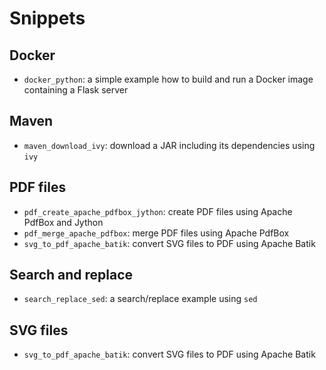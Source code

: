 # Snippets

## Docker

- `docker_python`: a simple example how to build and run a Docker image containing a Flask server

## Maven

- `maven_download_ivy`: download a JAR including its dependencies using `ivy`

## PDF files

- `pdf_create_apache_pdfbox_jython`: create PDF files using Apache PdfBox and Jython
- `pdf_merge_apache_pdfbox`: merge PDF files using Apache PdfBox
- `svg_to_pdf_apache_batik`: convert SVG files to PDF using Apache Batik

## Search and replace

- `search_replace_sed`: a search/replace example using `sed`

## SVG files

- `svg_to_pdf_apache_batik`: convert SVG files to PDF using Apache Batik
